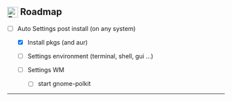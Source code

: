 <h2><sub><img src="https://raw.githubusercontent.com/Tarikul-Islam-Anik/Animated-Fluent-Emojis/master/Emojis/Travel%20and%20places/Rocket.png" alt="Rocket" width="25" height="25" /></sub> Roadmap</h2>

- [ ] Auto Settings post install (on any system)
  - [x] Install pkgs (and aur)
  - [ ] Settings environment (terminal, shell, gui ...)

  - [ ] Settings WM
    - [ ] start gnome-polkit

---
